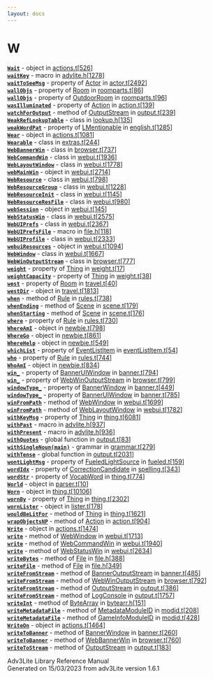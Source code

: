 ```yaml
---
layout: docs
---
```

# W

[**`Wait`**](../object/Wait.html) - object in
[actions.t](../file/actions.t.html)\[[526](../source/actions.t.html#526)\]  
[**`waitKey`**](../file/advlite.h.html#waitKey) - macro in
[advlite.h](../file/advlite.h.html)\[[1278](../source/advlite.h.html#1278)\]  
[**`waitToSeeMsg`**](../object/Actor.html#waitToSeeMsg) - property of
[Actor](../object/Actor.html) in
[actor.t](../file/actor.t.html)\[[2492](../source/actor.t.html#2492)\]  
[**`wallObjs`**](../object/Room.html#wallObjs) - property of
[Room](../object/Room.html) in
[roomparts.t](../file/roomparts.t.html)\[[86](../source/roomparts.t.html#86)\]  
[**`wallObjs`**](../object/OutdoorRoom.html#wallObjs) - property of
[OutdoorRoom](../object/OutdoorRoom.html) in
[roomparts.t](../file/roomparts.t.html)\[[96](../source/roomparts.t.html#96)\]  
[**`wasIlluminated`**](../object/Action.html#wasIlluminated) - property
of [Action](../object/Action.html) in
[action.t](../file/action.t.html)\[[139](../source/action.t.html#139)\]  
[**`watchForOutput`**](../object/OutputStream.html#watchForOutput) -
method of [OutputStream](../object/OutputStream.html) in
[output.t](../file/output.t.html)\[[239](../source/output.t.html#239)\]  
[**`WeakRefLookupTable`**](../object/WeakRefLookupTable.html) - class in
[lookup.h](../file/lookup.h.html)\[[135](../source/lookup.h.html#135)\]  
[**`weakWordPat`**](../object/LMentionable.html#weakWordPat) - property
of [LMentionable](../object/LMentionable.html) in
[english.t](../file/english.t.html)\[[1285](../source/english.t.html#1285)\]  
[**`Wear`**](../object/Wear.html) - object in
[actions.t](../file/actions.t.html)\[[1081](../source/actions.t.html#1081)\]  
[**`Wearable`**](../object/Wearable.html) - class in
[extras.t](../file/extras.t.html)\[[244](../source/extras.t.html#244)\]  
[**`WebBannerWin`**](../object/WebBannerWin.html) - class in
[browser.t](../file/browser.t.html)\[[737](../source/browser.t.html#737)\]  
[**`WebCommandWin`**](../object/WebCommandWin.html) - class in
[webui.t](../file/webui.t.html)\[[1936](../source/webui.t.html#1936)\]  
[**`WebLayoutWindow`**](../object/WebLayoutWindow.html) - class in
[webui.t](../file/webui.t.html)\[[1778](../source/webui.t.html#1778)\]  
[**`webMainWin`**](../object/webMainWin.html) - object in
[webui.t](../file/webui.t.html)\[[2714](../source/webui.t.html#2714)\]  
[**`WebResource`**](../object/WebResource.html) - class in
[webui.t](../file/webui.t.html)\[[798](../source/webui.t.html#798)\]  
[**`WebResourceGroup`**](../object/WebResourceGroup.html) - class in
[webui.t](../file/webui.t.html)\[[1228](../source/webui.t.html#1228)\]  
[**`WebResourceInit`**](../object/WebResourceInit.html) - class in
[webui.t](../file/webui.t.html)\[[1145](../source/webui.t.html#1145)\]  
[**`WebResourceResFile`**](../object/WebResourceResFile.html) - class in
[webui.t](../file/webui.t.html)\[[980](../source/webui.t.html#980)\]  
[**`webSession`**](../object/webSession.html) - object in
[webui.t](../file/webui.t.html)\[[145](../source/webui.t.html#145)\]  
[**`WebStatusWin`**](../object/WebStatusWin.html) - class in
[webui.t](../file/webui.t.html)\[[2575](../source/webui.t.html#2575)\]  
[**`WebUIPrefs`**](../object/WebUIPrefs.html) - class in
[webui.t](../file/webui.t.html)\[[2367](../source/webui.t.html#2367)\]  
[**`WebUIPrefsFile`**](../file/file.h.html#WebUIPrefsFile) - macro in
[file.h](../file/file.h.html)\[[118](../source/file.h.html#118)\]  
[**`WebUIProfile`**](../object/WebUIProfile.html) - class in
[webui.t](../file/webui.t.html)\[[2333](../source/webui.t.html#2333)\]  
[**`webuiResources`**](../object/webuiResources.html) - object in
[webui.t](../file/webui.t.html)\[[1094](../source/webui.t.html#1094)\]  
[**`WebWindow`**](../object/WebWindow.html) - class in
[webui.t](../file/webui.t.html)\[[1667](../source/webui.t.html#1667)\]  
[**`WebWinOutputStream`**](../object/WebWinOutputStream.html) - class in
[browser.t](../file/browser.t.html)\[[777](../source/browser.t.html#777)\]  
[**`weight`**](../object/Thing.html#weight) - property of
[Thing](../object/Thing.html) in
[weight.t](../file/weight.t.html)\[[17](../source/weight.t.html#17)\]  
[**`weightCapacity`**](../object/Thing.html#weightCapacity) - property
of [Thing](../object/Thing.html) in
[weight.t](../file/weight.t.html)\[[38](../source/weight.t.html#38)\]  
[**`west`**](../object/Room.html#west) - property of
[Room](../object/Room.html) in
[travel.t](../file/travel.t.html)\[[40](../source/travel.t.html#40)\]  
[**`westDir`**](../object/westDir.html) - object in
[travel.t](../file/travel.t.html)\[[1813](../source/travel.t.html#1813)\]  
[**`when`**](../object/Rule.html#when) - method of
[Rule](../object/Rule.html) in
[rules.t](../file/rules.t.html)\[[738](../source/rules.t.html#738)\]  
[**`whenEnding`**](../object/Scene.html#whenEnding) - method of
[Scene](../object/Scene.html) in
[scene.t](../file/scene.t.html)\[[179](../source/scene.t.html#179)\]  
[**`whenStarting`**](../object/Scene.html#whenStarting) - method of
[Scene](../object/Scene.html) in
[scene.t](../file/scene.t.html)\[[176](../source/scene.t.html#176)\]  
[**`where`**](../object/Rule.html#where) - property of
[Rule](../object/Rule.html) in
[rules.t](../file/rules.t.html)\[[730](../source/rules.t.html#730)\]  
[**`WhereAmI`**](../object/WhereAmI.html) - object in
[newbie.t](../file/newbie.t.html)\[[798](../source/newbie.t.html#798)\]  
[**`WhereGo`**](../object/WhereGo.html) - object in
[newbie.t](../file/newbie.t.html)\[[861](../source/newbie.t.html#861)\]  
[**`WhereHelp`**](../object/WhereHelp.html) - object in
[newbie.t](../file/newbie.t.html)\[[549](../source/newbie.t.html#549)\]  
[**`whichList`**](../object/EventListItem.html#whichList) - property of
[EventListItem](../object/EventListItem.html) in
[eventListItem.t](../file/eventListItem.t.html)\[[54](../source/eventListItem.t.html#54)\]  
[**`who`**](../object/Rule.html#who) - property of
[Rule](../object/Rule.html) in
[rules.t](../file/rules.t.html)\[[744](../source/rules.t.html#744)\]  
[**`WhoAmI`**](../object/WhoAmI.html) - object in
[newbie.t](../file/newbie.t.html)\[[834](../source/newbie.t.html#834)\]  
[**`win_`**](../object/BannerUIWindow.html#win_) - property of
[BannerUIWindow](../object/BannerUIWindow.html) in
[banner.t](../file/banner.t.html)\[[794](../source/banner.t.html#794)\]  
[**`win_`**](../object/WebWinOutputStream.html#win_) - property of
[WebWinOutputStream](../object/WebWinOutputStream.html) in
[browser.t](../file/browser.t.html)\[[799](../source/browser.t.html#799)\]  
[**`windowType_`**](../object/BannerWindow.html#windowType_) - property
of [BannerWindow](../object/BannerWindow.html) in
[banner.t](../file/banner.t.html)\[[449](../source/banner.t.html#449)\]  
[**`windowType_`**](../object/BannerUIWindow.html#windowType_) -
property of [BannerUIWindow](../object/BannerUIWindow.html) in
[banner.t](../file/banner.t.html)\[[785](../source/banner.t.html#785)\]  
[**`winFromPath`**](../object/WebWindow.html#winFromPath) - method of
[WebWindow](../object/WebWindow.html) in
[webui.t](../file/webui.t.html)\[[1699](../source/webui.t.html#1699)\]  
[**`winFromPath`**](../object/WebLayoutWindow.html#winFromPath) - method
of [WebLayoutWindow](../object/WebLayoutWindow.html) in
[webui.t](../file/webui.t.html)\[[1782](../source/webui.t.html#1782)\]  
[**`withKeyMsg`**](../object/Thing.html#withKeyMsg) - property of
[Thing](../object/Thing.html) in
[thing.t](../file/thing.t.html)\[[6081](../source/thing.t.html#6081)\]  
[**`withPast`**](../file/advlite.h.html#withPast) - macro in
[advlite.h](../file/advlite.h.html)\[[937](../source/advlite.h.html#937)\]  
[**`withPresent`**](../file/advlite.h.html#withPresent) - macro in
[advlite.h](../file/advlite.h.html)\[[936](../source/advlite.h.html#936)\]  
[**`withQuotes`**](../file/output.t.html#withQuotes) - global function
in
[output.t](../file/output.t.html)\[[83](../source/output.t.html#83)\]  
[**`withSingleNoun(main)`**](../object/withSingleNoun(main).html) -
grammar in
[grammar.t](../file/grammar.t.html)\[[279](../source/grammar.t.html#279)\]  
[**`withTense`**](../file/output.t.html#withTense) - global function in
[output.t](../file/output.t.html)\[[2031](../source/output.t.html#2031)\]  
[**`wontLightMsg`**](../object/FueledLightSource.html#wontLightMsg) -
property of [FueledLightSource](../object/FueledLightSource.html) in
[fueled.t](../file/fueled.t.html)\[[159](../source/fueled.t.html#159)\]  
[**`wordIdx`**](../object/CorrectionCandidate.html#wordIdx) - property
of [CorrectionCandidate](../object/CorrectionCandidate.html) in
[spelling.t](../file/spelling.t.html)\[[343](../source/spelling.t.html#343)\]  
[**`wordStr`**](../object/VocabWord.html#wordStr) - property of
[VocabWord](../object/VocabWord.html) in
[thing.t](../file/thing.t.html)\[[774](../source/thing.t.html#774)\]  
[**`World`**](../object/World.html) - object in
[parser.t](../file/parser.t.html)\[[10](../source/parser.t.html#10)\]  
[**`Worn`**](../object/Worn.html) - object in
[thing.t](../file/thing.t.html)\[[10106](../source/thing.t.html#10106)\]  
[**`wornBy`**](../object/Thing.html#wornBy) - property of
[Thing](../object/Thing.html) in
[thing.t](../file/thing.t.html)\[[2302](../source/thing.t.html#2302)\]  
[**`wornLister`**](../object/wornLister.html) - object in
[lister.t](../file/lister.t.html)\[[178](../source/lister.t.html#178)\]  
[**`wouldBeLitFor`**](../object/Thing.html#wouldBeLitFor) - method of
[Thing](../object/Thing.html) in
[thing.t](../file/thing.t.html)\[[1621](../source/thing.t.html#1621)\]  
[**`wrapObjectsNP`**](../object/Action.html#wrapObjectsNP) - method of
[Action](../object/Action.html) in
[action.t](../file/action.t.html)\[[904](../source/action.t.html#904)\]  
[**`Write`**](../object/Write.html) - object in
[actions.t](../file/actions.t.html)\[[1474](../source/actions.t.html#1474)\]  
[**`write`**](../object/WebWindow.html#write) - method of
[WebWindow](../object/WebWindow.html) in
[webui.t](../file/webui.t.html)\[[1713](../source/webui.t.html#1713)\]  
[**`write`**](../object/WebCommandWin.html#write) - method of
[WebCommandWin](../object/WebCommandWin.html) in
[webui.t](../file/webui.t.html)\[[1940](../source/webui.t.html#1940)\]  
[**`write`**](../object/WebStatusWin.html#write) - method of
[WebStatusWin](../object/WebStatusWin.html) in
[webui.t](../file/webui.t.html)\[[2634](../source/webui.t.html#2634)\]  
[**`writeBytes`**](../object/File.html#writeBytes) - method of
[File](../object/File.html) in
[file.h](../file/file.h.html)\[[388](../source/file.h.html#388)\]  
[**`writeFile`**](../object/File.html#writeFile) - method of
[File](../object/File.html) in
[file.h](../file/file.h.html)\[[349](../source/file.h.html#349)\]  
[**`writeFromStream`**](../object/BannerOutputStream.html#writeFromStream) -
method of [BannerOutputStream](../object/BannerOutputStream.html) in
[banner.t](../file/banner.t.html)\[[485](../source/banner.t.html#485)\]  
[**`writeFromStream`**](../object/WebWinOutputStream.html#writeFromStream) -
method of [WebWinOutputStream](../object/WebWinOutputStream.html) in
[browser.t](../file/browser.t.html)\[[792](../source/browser.t.html#792)\]  
[**`writeFromStream`**](../object/OutputStream.html#writeFromStream) -
method of [OutputStream](../object/OutputStream.html) in
[output.t](../file/output.t.html)\[[386](../source/output.t.html#386)\]  
[**`writeFromStream`**](../object/LogConsole.html#writeFromStream) -
method of [LogConsole](../object/LogConsole.html) in
[output.t](../file/output.t.html)\[[1757](../source/output.t.html#1757)\]  
[**`writeInt`**](../object/ByteArray.html#writeInt) - method of
[ByteArray](../object/ByteArray.html) in
[bytearr.h](../file/bytearr.h.html)\[[151](../source/bytearr.h.html#151)\]  
[**`writeMetadataFile`**](../object/MetadataModuleID.html#writeMetadataFile) -
method of [MetadataModuleID](../object/MetadataModuleID.html) in
[modid.t](../file/modid.t.html)\[[208](../source/modid.t.html#208)\]  
[**`writeMetadataFile`**](../object/GameInfoModuleID.html#writeMetadataFile) -
method of [GameInfoModuleID](../object/GameInfoModuleID.html) in
[modid.t](../file/modid.t.html)\[[428](../source/modid.t.html#428)\]  
[**`WriteOn`**](../object/WriteOn.html) - object in
[actions.t](../file/actions.t.html)\[[1464](../source/actions.t.html#1464)\]  
[**`writeToBanner`**](../object/BannerWindow.html#writeToBanner) -
method of [BannerWindow](../object/BannerWindow.html) in
[banner.t](../file/banner.t.html)\[[260](../source/banner.t.html#260)\]  
[**`writeToBanner`**](../object/WebBannerWin.html#writeToBanner) -
method of [WebBannerWin](../object/WebBannerWin.html) in
[browser.t](../file/browser.t.html)\[[760](../source/browser.t.html#760)\]  
[**`writeToStream`**](../object/OutputStream.html#writeToStream) -
method of [OutputStream](../object/OutputStream.html) in
[output.t](../file/output.t.html)\[[183](../source/output.t.html#183)\]  



Adv3Lite Library Reference Manual  
Generated on 15/03/2023 from adv3Lite version 1.6.1


